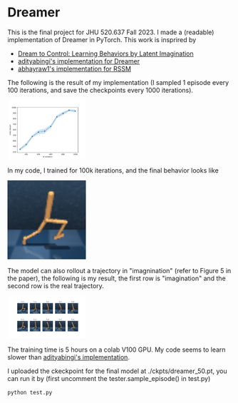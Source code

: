 # Dreamer 

This is the final project for JHU 520.637 Fall 2023. I made a (readable) implementation of Dreamer in PyTorch. 
This work is insprired by 

- [Dream to Control: Learning Behaviors by Latent Imagination](https://arxiv.org/abs/1912.01603)
- [adityabingi's implementation for Dreamer](https://github.com/adityabingi/Dreamer/tree/main)
- [abhayraw1's implementation for RSSM](https://github.com/abhayraw1/planet-torch)

The following is the result of my implementation (I sampled 1 episode every 100 iterations, and save the checkpoints every 1000 iterations).

<p>
  <img width="35%" src="https://github.com/bstars/Dreamer-Walker/blob/main/train_history.png">
</p>

In my code, I trained for 100k iterations, and the final behavior looks like    
<p>
  <img width="35%" src="https://github.com/bstars/Dreamer-Walker/blob/main/50.gif">
</p>

The model can also rollout a trajectory in "imagnination" (refer to Figure 5 in the paper), the following is my result,
the first row is "imagination" and the second row is the real trajectory.
<p>
  <img width="35%" src="https://github.com/bstars/Dreamer-Walker/blob/main/imagine.png">
</p>


The training time is 5 hours on a colab V100 GPU.
My code seems to learn slower than [adityabingi's implementation](https://github.com/adityabingi/Dreamer/tree/main).

I uploaded the ckeckpoint for the final model at ./ckpts/dreamer_50.pt, you can run it by (first uncomment the tester.sample_episode() in test.py)

```python
python test.py
```